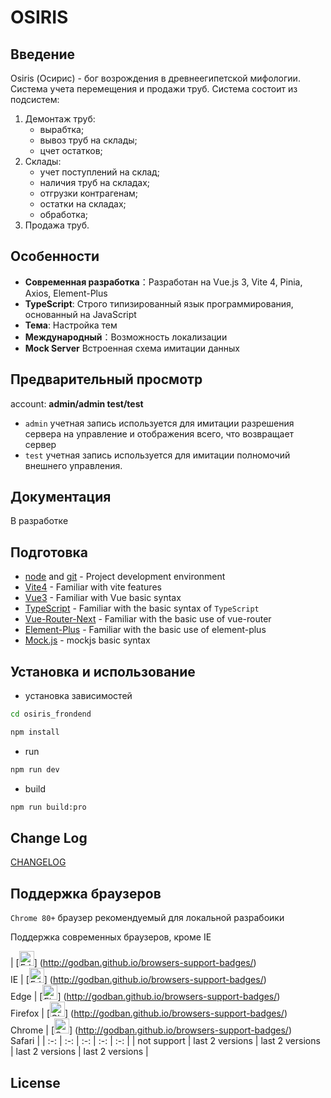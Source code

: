 # OSIRIS

## Введение

Osiris (Осирис) - бог возрождения в древнеегипетской мифологии.
Система учета перемещения и продажи труб.
Система состоит из подсистем:

1. Демонтаж труб:
    - вырабтка;
    - вывоз труб на склады;
    - цчет остатков;
2. Склады:
    - учет поступлений на склад;
    - наличия труб на складах;
    - отгрузки контрагенам;
    - остатки на складах;
    - обработка;
3. Продажа труб.

## Особенности

- **Современная разработка**：Разработан на Vue.js 3, Vite 4, Pinia, Axios, Element-Plus
- **TypeScript**: Строго типизированный язык программирования, основанный на JavaScript
- **Тема**: Настройка тем
- **Международный**：Возможность локализации
- **Mock Server** Встроенная схема имитации данных

## Предварительный просмотр

account: **admin/admin test/test**

- `admin` учетная запись используется для имитации разрешения сервера на управление и отображения всего, что возвращает
  сервер
- `test` учетная запись используется для имитации полномочий внешнего управления.

## Документация

В разработке

## Подготовка

- [node](http://nodejs.org/) and [git](https://git-scm.com/) - Project development environment
- [Vite4](https://vitejs.dev/) - Familiar with vite features
- [Vue3](https://v3.vuejs.org/) - Familiar with Vue basic syntax
- [TypeScript](https://www.typescriptlang.org/) - Familiar with the basic syntax of `TypeScript`
- [Vue-Router-Next](https://next.router.vuejs.org/) - Familiar with the basic use of vue-router
- [Element-Plus](https://element-plus.org/) - Familiar with the basic use of element-plus
- [Mock.js](https://github.com/nuysoft/Mock) - mockjs basic syntax

## Установка и использование

- установка зависимостей

```bash
cd osiris_frondend

npm install
```

- run

```bash
npm run dev
```

- build

```bash
npm run build:pro
```

## Change Log

[CHANGELOG](./CHANGELOG.md)

## Поддержка браузеров

`Chrome 80+` браузер рекомендуемый для локальной разрабоики

Поддержка современных браузеров, кроме IE

| [<img src="https://raw.githubusercontent.com/alrra/browser-logos/master/src/archive/internet-explorer_9-11/internet-explorer_9-11_48x48.png" alt=" Edge" width="24px" height="24px" />]
(http://godban.github.io/browsers-support-badges/)</br>
IE | [<img src="https://raw.githubusercontent.com/alrra/browser-logos/master/src/edge/edge_48x48.png" alt=" Edge" width="24px" height="24px" />]
(http://godban.github.io/browsers-support-badges/)</br>
Edge | [<img src="https://raw.githubusercontent.com/alrra/browser-logos/master/src/firefox/firefox_48x48.png" alt="Firefox" width="24px" height="24px" />]
(http://godban.github.io/browsers-support-badges/)</br>
Firefox | [<img src="https://raw.githubusercontent.com/alrra/browser-logos/master/src/chrome/chrome_48x48.png" alt="Chrome" width="24px" height="24px" />]
(http://godban.github.io/browsers-support-badges/)</br>
Chrome | [<img src="https://raw.githubusercontent.com/alrra/browser-logos/master/src/safari/safari_48x48.png" alt="Safari" width="24px" height="24px" />]
(http://godban.github.io/browsers-support-badges/)</br>
Safari |
| :-: | :-: | :-: | :-: | :-: |
| not support | last 2 versions | last 2 versions | last 2 versions | last 2 versions |

## License

